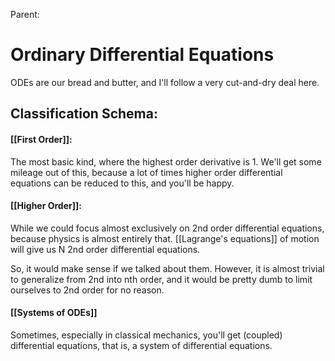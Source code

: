 Parent: 
# Ordinary Differential Equations
ODEs are our bread and butter, and I'll follow a very cut-and-dry deal here. 
## Classification Schema:

#### [[First Order]]:
The most basic kind, where the highest order derivative is 1. We'll get some mileage out of this, because a lot of times higher order differential equations can be reduced to this, and you'll be happy.

#### [[Higher Order]]:
While we could focus almost exclusively on 2nd order differential equations, because physics is almost entirely that. [[Lagrange's equations]] of motion will give us N 2nd order differential equations.

So, it would make sense if we talked about them. However, it is almost trivial to generalize from 2nd into nth order, and it would be pretty dumb to limit ourselves to 2nd order for no reason.


#### [[Systems of ODEs]]
Sometimes, especially in classical mechanics, you'll get (coupled) differential equations, that is, a system of differential equations. 